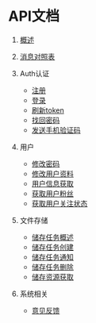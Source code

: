 # API文档

1. [概述](概述.md)
2. [消息对照表](消息对照表.md)
5. Auth认证
    - [注册](Auth认证/用户注册.md)
    - [登录](Auth认证/用户登录.md)
    - [刷新token](Auth认证/刷新TOKEN.md)
    - [找回密码](Auth认证/找回密码.md)
    - [发送手机验证码](Auth认证/发送手机验证码.md)

6. 用户
    - [修改密码](用户/用户修改密码.md)
    - [修改用户资料](用户/修改用户资料.md)
    - [用户信息获取](用户/用户信息获取.md)
    - [获取用户粉丝](用户/获取用户的粉丝.md)
    - [获取用户关注状态](用户/获取用户关注状态.md)
7. 文件存储
    - [储存任务概述](文件存储/储存任务概述.md)
    - [储存任务创建](文件存储/储存任务创建.md)
    - [储存任务通知](文件存储/储存任务通知.md)
    - [储存任务删除](文件存储/储存任务删除.md)
    - [储存资源获取](文件存储/储存资源获取.md)
8. 系统相关
    - [意见反馈](系统相关/意见反馈.md)
